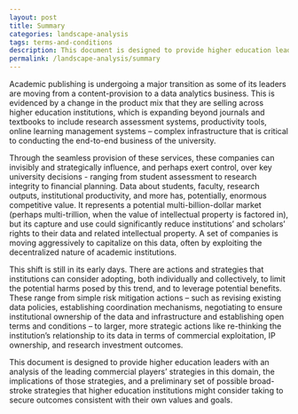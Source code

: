 ```yaml
---
layout: post
title: Summary
categories: landscape-analysis
tags: terms-and-conditions
description: This document is designed to provide higher education leaders with an analysis of the leading commercial players strategies in this domain, the implications of those strategies, and a preliminary set of possible broad stroke strategies that higher education institutions might consider taking to secure outcomes consistent with their own values and goals.
permalink: /landscape-analysis/summary
---
```


Academic publishing is undergoing a major transition as some of its leaders are
moving from a content-provision to a data analytics business. This is evidenced by a
change in the product mix that they are selling across higher education institutions,
which is expanding beyond journals and textbooks to include research assessment
systems, productivity tools, online learning management systems – complex
infrastructure that is critical to conducting the end-to-end business of the university.

Through the seamless provision of these services, these companies can invisibly
and strategically influence, and perhaps exert control, over key university decisions - ranging from student assessment to research integrity to financial planning. Data
about students, faculty, research outputs, institutional productivity, and more has,
potentially, enormous competitive value. It represents a potential multi-billion-dollar
market (perhaps multi-trillion, when the value of intellectual property is factored in),
but its capture and use could significantly reduce institutions’ and scholars’ rights to
their data and related intellectual property. A set of companies is moving aggressively
to capitalize on this data, often by exploiting the decentralized nature of academic
institutions.

This shift is still in its early days. There are actions and strategies that institutions
can consider adopting, both individually and collectively, to limit the potential harms
posed by this trend, and to leverage potential benefits. These range from simple risk
mitigation actions – such as revising existing data policies, establishing coordination
mechanisms, negotiating to ensure institutional ownership of the data and
infrastructure and establishing open terms and conditions – to larger, more strategic
actions like re-thinking the institution’s relationship to its data in terms of commercial
exploitation, IP ownership, and research investment outcomes.

This document is designed to provide higher education leaders with an analysis of
the leading commercial players’ strategies in this domain, the implications of those
strategies, and a preliminary set of possible broad-stroke strategies that higher
education institutions might consider taking to secure outcomes consistent with their
own values and goals.
